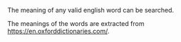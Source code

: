 The meaning of any valid english word can be searched.

The meanings of the words are extracted from https://en.oxforddictionaries.com/.
